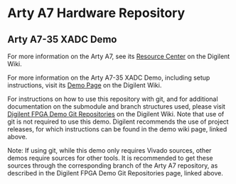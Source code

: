 # Arty A7 Hardware Repository

## Arty A7-35 XADC Demo

For more information on the Arty A7, see its [Resource Center](https://reference.digilentinc.com/reference/programmable-logic/arty-a7/start) on the Digilent Wiki.

For more information on the Arty A7-35 XADC Demo, including setup instructions, visit its [Demo Page](https://reference.digilentinc.com/reference/programmable-logic/arty-a7/demos/xadc) on the Digilent Wiki.

For instructions on how to use this repository with git, and for additional documentation on the submodule and branch structures used, please visit [Digilent FPGA Demo Git Repositories](https://reference.digilentinc.com/reference/programmable-logic/documents/git) on the Digilent Wiki. Note that use of git is not required to use this demo. Digilent recommends the use of project releases, for which instructions can be found in the demo wiki page, linked above.

Note: If using git, while this demo only requires Vivado sources, other demos require sources for other tools. It is recommended to get these sources through the corresponding branch of the Arty A7 repository, as described in the Digilent FPGA Demo Git Repositories page, linked above.
